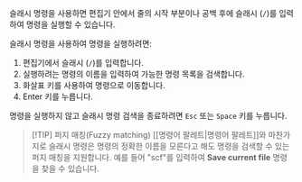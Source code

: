 슬래시 명령을 사용하면 편집기 안에서 줄의 시작 부분이나 공백 후에 슬래시 (`/`)를 입력하여 명령을 실행할 수 있습니다.

슬래시 명령을 사용하여 명령을 실행하려면:

1. 편집기에서 슬래시 (`/`)를 입력합니다.
2. 실행하려는 명령의 이름을 입력하여 가능한 명령 목록을 검색합니다.
3. 화살표 키를 사용하여 명령으로 이동합니다.
4. Enter 키를 누릅니다.

명령을 실행하지 않고 슬래시 명령 검색을 종료하려면 `Esc` 또는 `Space` 키를 누릅니다.


> [!TIP] 퍼지 매칭(Fuzzy matching)
> [[명령어 팔레트|명령어 팔레트]]와 마찬가지로 슬래시 명령은 명령의 정확한 이름을 모른다고 해도 명령을 검색할 수 있는 퍼지 매칭을 지원합니다. 예를 들어 "scf"를 입력하여 **Save current file** 명령을 찾을 수 있습니다.

